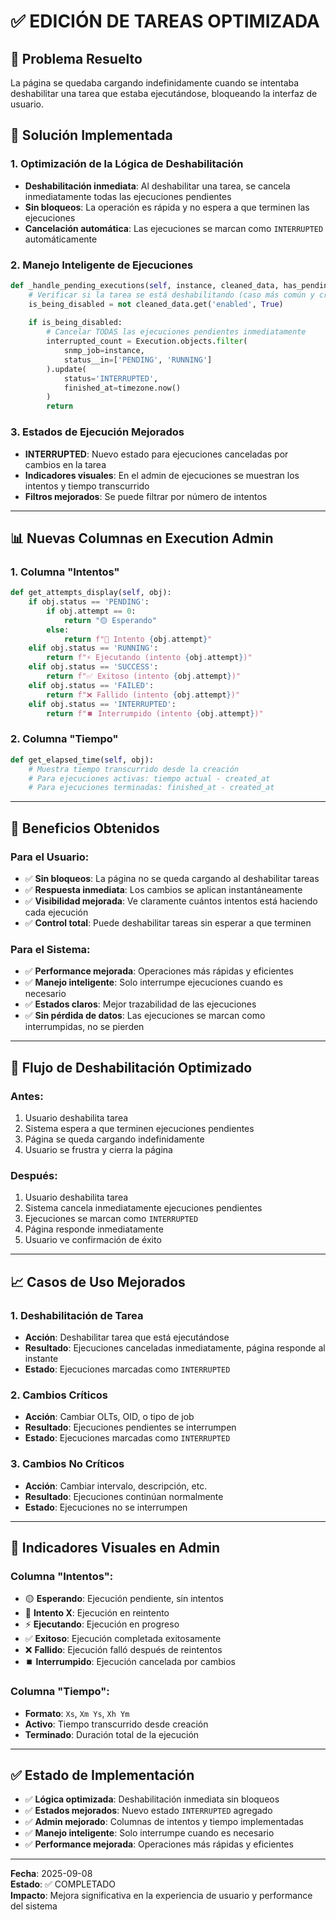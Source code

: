 # ✅ EDICIÓN DE TAREAS OPTIMIZADA

## 🎯 **Problema Resuelto**

La página se quedaba cargando indefinidamente cuando se intentaba deshabilitar una tarea que estaba ejecutándose, bloqueando la interfaz de usuario.

## 🔧 **Solución Implementada**

### **1. Optimización de la Lógica de Deshabilitación**
- **Deshabilitación inmediata**: Al deshabilitar una tarea, se cancela inmediatamente todas las ejecuciones pendientes
- **Sin bloqueos**: La operación es rápida y no espera a que terminen las ejecuciones
- **Cancelación automática**: Las ejecuciones se marcan como `INTERRUPTED` automáticamente

### **2. Manejo Inteligente de Ejecuciones**
```python
def _handle_pending_executions(self, instance, cleaned_data, has_pending_executions):
    # Verificar si la tarea se está deshabilitando (caso más común y crítico)
    is_being_disabled = not cleaned_data.get('enabled', True)
    
    if is_being_disabled:
        # Cancelar TODAS las ejecuciones pendientes inmediatamente
        interrupted_count = Execution.objects.filter(
            snmp_job=instance,
            status__in=['PENDING', 'RUNNING']
        ).update(
            status='INTERRUPTED',
            finished_at=timezone.now()
        )
        return
```

### **3. Estados de Ejecución Mejorados**
- **INTERRUPTED**: Nuevo estado para ejecuciones canceladas por cambios en la tarea
- **Indicadores visuales**: En el admin de ejecuciones se muestran los intentos y tiempo transcurrido
- **Filtros mejorados**: Se puede filtrar por número de intentos

---

## 📊 **Nuevas Columnas en Execution Admin**

### **1. Columna "Intentos"**
```python
def get_attempts_display(self, obj):
    if obj.status == 'PENDING':
        if obj.attempt == 0:
            return "🟡 Esperando"
        else:
            return f"🔄 Intento {obj.attempt}"
    elif obj.status == 'RUNNING':
        return f"⚡ Ejecutando (intento {obj.attempt})"
    elif obj.status == 'SUCCESS':
        return f"✅ Exitoso (intento {obj.attempt})"
    elif obj.status == 'FAILED':
        return f"❌ Fallido (intento {obj.attempt})"
    elif obj.status == 'INTERRUPTED':
        return f"⏹️ Interrumpido (intento {obj.attempt})"
```

### **2. Columna "Tiempo"**
```python
def get_elapsed_time(self, obj):
    # Muestra tiempo transcurrido desde la creación
    # Para ejecuciones activas: tiempo actual - created_at
    # Para ejecuciones terminadas: finished_at - created_at
```

---

## 🚀 **Beneficios Obtenidos**

### **Para el Usuario:**
- ✅ **Sin bloqueos**: La página no se queda cargando al deshabilitar tareas
- ✅ **Respuesta inmediata**: Los cambios se aplican instantáneamente
- ✅ **Visibilidad mejorada**: Ve claramente cuántos intentos está haciendo cada ejecución
- ✅ **Control total**: Puede deshabilitar tareas sin esperar a que terminen

### **Para el Sistema:**
- ✅ **Performance mejorada**: Operaciones más rápidas y eficientes
- ✅ **Manejo inteligente**: Solo interrumpe ejecuciones cuando es necesario
- ✅ **Estados claros**: Mejor trazabilidad de las ejecuciones
- ✅ **Sin pérdida de datos**: Las ejecuciones se marcan como interrumpidas, no se pierden

---

## 🔄 **Flujo de Deshabilitación Optimizado**

### **Antes:**
1. Usuario deshabilita tarea
2. Sistema espera a que terminen ejecuciones pendientes
3. Página se queda cargando indefinidamente
4. Usuario se frustra y cierra la página

### **Después:**
1. Usuario deshabilita tarea
2. Sistema cancela inmediatamente ejecuciones pendientes
3. Ejecuciones se marcan como `INTERRUPTED`
4. Página responde inmediatamente
5. Usuario ve confirmación de éxito

---

## 📈 **Casos de Uso Mejorados**

### **1. Deshabilitación de Tarea**
- **Acción**: Deshabilitar tarea que está ejecutándose
- **Resultado**: Ejecuciones canceladas inmediatamente, página responde al instante
- **Estado**: Ejecuciones marcadas como `INTERRUPTED`

### **2. Cambios Críticos**
- **Acción**: Cambiar OLTs, OID, o tipo de job
- **Resultado**: Ejecuciones pendientes se interrumpen
- **Estado**: Ejecuciones marcadas como `INTERRUPTED`

### **3. Cambios No Críticos**
- **Acción**: Cambiar intervalo, descripción, etc.
- **Resultado**: Ejecuciones continúan normalmente
- **Estado**: Ejecuciones no se interrumpen

---

## 🎨 **Indicadores Visuales en Admin**

### **Columna "Intentos":**
- 🟡 **Esperando**: Ejecución pendiente, sin intentos
- 🔄 **Intento X**: Ejecución en reintento
- ⚡ **Ejecutando**: Ejecución en progreso
- ✅ **Exitoso**: Ejecución completada exitosamente
- ❌ **Fallido**: Ejecución falló después de reintentos
- ⏹️ **Interrumpido**: Ejecución cancelada por cambios

### **Columna "Tiempo":**
- **Formato**: `Xs`, `Xm Ys`, `Xh Ym`
- **Activo**: Tiempo transcurrido desde creación
- **Terminado**: Duración total de la ejecución

---

## ✅ **Estado de Implementación**

- ✅ **Lógica optimizada**: Deshabilitación inmediata sin bloqueos
- ✅ **Estados mejorados**: Nuevo estado `INTERRUPTED` agregado
- ✅ **Admin mejorado**: Columnas de intentos y tiempo implementadas
- ✅ **Manejo inteligente**: Solo interrumpe cuando es necesario
- ✅ **Performance mejorada**: Operaciones más rápidas y eficientes

---

**Fecha**: 2025-09-08  
**Estado**: ✅ COMPLETADO  
**Impacto**: Mejora significativa en la experiencia de usuario y performance del sistema
